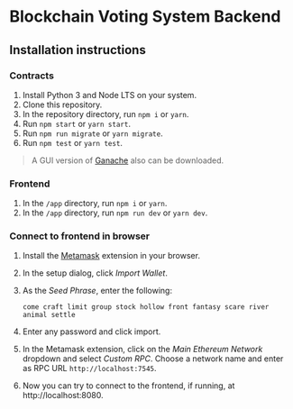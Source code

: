 # Blockchain Voting System Backend

## Installation instructions

### Contracts

1. Install Python 3 and Node LTS on your system.
2. Clone this repository.
3. In the repository directory, run `npm i` or `yarn`.
4. Run `npm start` or `yarn start`.
5. Run `npm run migrate` or `yarn migrate`.
6. Run `npm test` or `yarn test`.

> A GUI version of [Ganache](https://www.trufflesuite.com/ganache) also can be
> downloaded.

### Frontend

1. In the `/app` directory, run `npm i` or `yarn`.
2. In the `/app` directory, run `npm run dev` or `yarn dev`.

### Connect to frontend in browser

1. Install the [Metamask](https://metamask.io/) extension in your browser.
2. In the setup dialog, click _Import Wallet_.
3. As the _Seed Phrase_, enter the following:

   ```
   come craft limit group stock hollow front fantasy scare river animal settle
   ```

4. Enter any password and click import.
5. In the Metamask extension, click on the _Main Ethereum Network_ dropdown and
   select _Custom RPC_. Choose a network name and enter as RPC URL
   `http://localhost:7545`.
6. Now you can try to connect to the frontend, if running, at
   http://localhost:8080.
